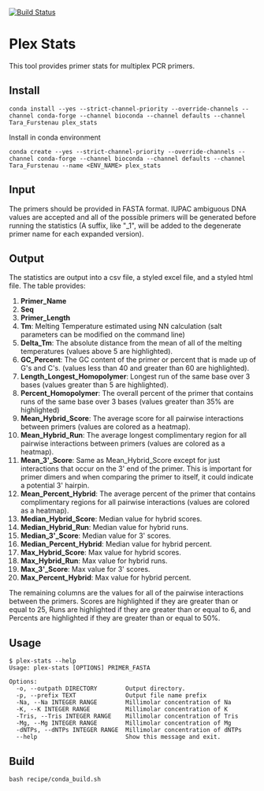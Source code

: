 [![Build Status](https://travis-ci.com/tfursten/plex_stats.svg?branch=master)](https://travis-ci.com/tfursten/plex_stats)

# Plex Stats
This tool provides primer stats for multiplex PCR primers.

## Install

```
conda install --yes --strict-channel-priority --override-channels --channel conda-forge --channel bioconda --channel defaults --channel Tara_Furstenau plex_stats
```
Install in conda environment
```
conda create --yes --strict-channel-priority --override-channels --channel conda-forge --channel bioconda --channel defaults --channel Tara_Furstenau --name <ENV_NAME> plex_stats
```

## Input
The primers should be provided in FASTA format. IUPAC ambiguous DNA values are accepted and all of the possible primers will be generated before running the statistics (A suffix, like "_1", will be added to the degenerate primer name for each expanded version).

## Output
The statistics are output into a csv file, a styled excel file, and a styled html file. 
The table provides:
1. **Primer_Name**
2. **Seq**
3. **Primer_Length**
4. **Tm**: Melting Temperature estimated using NN calculation (salt parameters can be modified on the command line)
5. **Delta_Tm**: The absolute distance from the mean of all of the melting temperatures (values above 5 are highlighted).
6. **GC_Percent**: The GC content of the primer or percent that is made up of G's and C's. (values less than 40 and greater than 60 are highlighted).
7. **Length_Longest_Homopolymer**: Longest run of the same base over 3 bases (values greater than 5 are highlighted).
8. **Percent_Homopolymer**: The overall percent of the primer that contains runs of the same base over 3 bases (values greater than 35% are highlighted)
9. **Mean_Hybrid_Score**: The average score for all pairwise interactions between primers (values are colored as a heatmap).
10. **Mean_Hybrid_Run**: The average longest complimentary region for all pairwise interactions between primers (values are colored as a heatmap).
11. **Mean_3'_Score**: Same as Mean_Hybrid_Score except for just interactions that occur on the 3' end of the primer. This is important for primer dimers and when comparing the primer to itself, it could indicate a potential 3' hairpin.
12. **Mean_Percent_Hybrid**: The average percent of the primer that contains complimentary regions for all pairwise interactions (values are colored as a heatmap).
13. **Median_Hybrid_Score**: Median value for hybrid scores.
14. **Median_Hybrid_Run**: Median value for hybrid runs.
15. **Median_3'_Score**: Median value for 3' scores.
16. **Median_Percent_Hybrid**: Median value for hybrid percent.
13. **Max_Hybrid_Score**: Max value for hybrid scores.
14. **Max_Hybrid_Run**: Max value for hybrid runs.
15. **Max_3'_Score**: Max value for 3' scores.
16. **Max_Percent_Hybrid**: Max value for hybrid percent.

The remaining columns are the values for all of the pairwise interactions between the primers. Scores are highlighted if they are greater than or equal to 25, Runs are highlighted if they are greater than or equal to 6, and Percents are highlighted if they are greater than or equal to 50%. 

## Usage
```
$ plex-stats --help
Usage: plex-stats [OPTIONS] PRIMER_FASTA

Options:
  -o, --outpath DIRECTORY        Output directory.
  -p, --prefix TEXT              Output file name prefix
  -Na, --Na INTEGER RANGE        Millimolar concentration of Na
  -K, --K INTEGER RANGE          Millimolar concentration of K
  -Tris, --Tris INTEGER RANGE    Millimolar concentration of Tris
  -Mg, --Mg INTEGER RANGE        Millimolar concentration of Mg
  -dNTPs, --dNTPs INTEGER RANGE  Millimolar concentration of dNTPs
  --help                         Show this message and exit.
```

## Build
```
bash recipe/conda_build.sh
```









